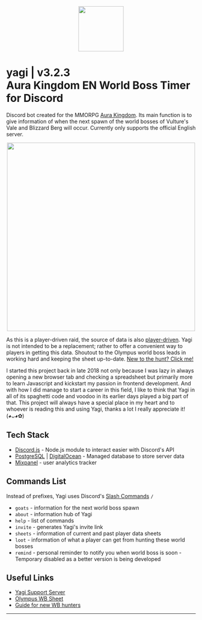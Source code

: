 <div align="center">
  <img src="https://cdn.discordapp.com/attachments/491143568359030794/500863196471754762/goat-timer_logo_dark2.png" width=120px/>
</div>

# yagi | v3.2.3 <br>Aura Kingdom EN World Boss Timer for Discord

Discord bot created for the MMORPG [Aura Kingdom](https://aurakingdom.aeriagames.com/). Its main
function is to give information of when the next spawn of the world bosses of Vulture's Vale and
Blizzard Berg will occur. Currently only supports the official English server.

<div align="center">
  <img src="https://user-images.githubusercontent.com/42207245/127074071-3b2cd5bc-29e5-4107-b7b4-8cebdfb9d00b.png" width=500px  />
</div>
  
As this is a player-driven raid, the source of data is also [player-driven](https://docs.google.com/spreadsheets/d/tUL0-Nn3Jx7e6uX3k4_yifQ/htmlview?pru=AAABetvDVTc*CUO1z4a8sJgbuqturEfCGQ#). Yagi is not intended to be a replacement; rather to offer a convenient way to players in getting this data. Shoutout to the Olympus world boss leads in working hard and keeping the sheet up-to-date. [New to the hunt? Click me!](https://aurakingdom.aeriagames.com/forum/index.php?thread/2817-info-the-olympus-world-boss-team/)

I started this project back in late 2018 not only because I was lazy in always opening a new browser
tab and checking a spreadsheet but primarily more to learn Javascript and kickstart my passion in
frontend development. And with how I did manage to start a career in this field, I like to think
that Yagi in all of its spaghetti code and voodoo in its earlier days played a big part of that.
This project will always have a special place in my heart and to whoever is reading this and using
Yagi, thanks a lot I really appreciate it! (◕ᴗ◕✿)

## Tech Stack

- [Discord.js](https://discord.js.org/#/) - Node.js module to interact easier with Discord's API
- [PostgreSQL](https://www.postgresql.org/) | [DigitalOcean](https://www.digitalocean.com/products/managed-databases) - Managed database to store server data
- [Mixpanel](https://mixpanel.com/) - user analytics tracker

## Commands List

Instead of prefixes, Yagi uses Discord's [Slash Commands](https://support.discord.com/hc/en-us/articles/1500000368501-Slash-Commands-FAQ) `/`

- `goats` - information for the next world boss spawn
- `about` - information hub of Yagi
- `help` - list of commands
- `invite` - generates Yagi's invite link
- `sheets` - information of current and past player data sheets
- `loot` - information of what a player can get from hunting these world bosses
- `remind` - personal reminder to notify you when world boss is soon - Temporary disabled as a better version is being developed

## Useful Links

- [Yagi Support Server](https://discord.gg/7nAYYDm)
- [Olympus WB Sheet](https://docs.google.com/spreadsheets/d/tUL0-Nn3Jx7e6uX3k4_yifQ/htmlview?pru=AAABetvDVTc*CUO1z4a8sJgbuqturEfCGQ#)
- [Guide for new WB hunters](https://aurakingdom.aeriagames.com/forum/index.php?thread/2817-info-the-olympus-world-boss-team/)

---
